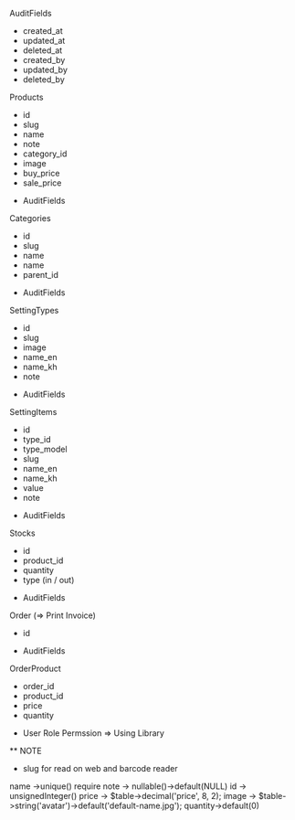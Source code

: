 AuditFields
- created_at
- updated_at
- deleted_at
- created_by
- updated_by
- deleted_by

Products
- id
- slug
- name
- note
- category_id
- image
- buy_price
- sale_price
* AuditFields

Categories
- id
- slug
- name
- name
- parent_id
* AuditFields

SettingTypes
- id
- slug
- image
- name_en
- name_kh
- note
* AuditFields

SettingItems
- id
- type_id
- type_model
- slug
- name_en
- name_kh
- value
- note
* AuditFields

Stocks
- id
- product_id
- quantity
- type (in / out)
* AuditFields

Order (=> Print Invoice)
- id
* AuditFields

OrderProduct
- order_id
- product_id
- price
- quantity



* User Role Permssion => Using Library


** NOTE
- slug for read on web and barcode reader

name ->unique() require
note -> nullable()->default(NULL)
id -> unsignedInteger()
price -> $table->decimal('price', 8, 2);
image -> $table->string('avatar')->default('default-name.jpg');
quantity->default(0)
